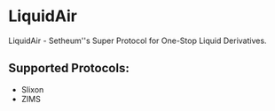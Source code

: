 # LiquidAir

LiquidAir - Setheum''s Super Protocol for One-Stop Liquid Derivatives.

## Supported Protocols:

- Slixon
- ZIMS
